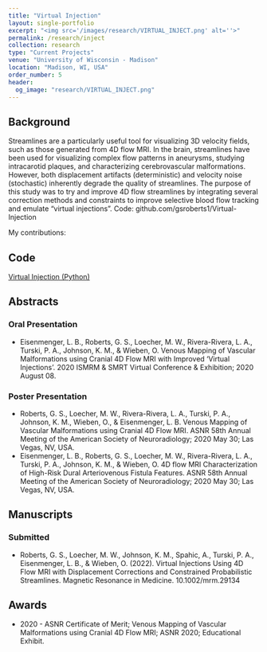 ```yaml
---
title: "Virtual Injection"
layout: single-portfolio
excerpt: "<img src='/images/research/VIRTUAL_INJECT.png' alt=''>"
permalink: /research/inject
collection: research
type: "Current Projects"
venue: "University of Wisconsin - Madison"
location: "Madison, WI, USA"
order_number: 5
header: 
  og_image: "research/VIRTUAL_INJECT.png"
---
```


Background
------
Streamlines are a particularly useful tool for visualizing 3D velocity fields, such as those generated from 4D flow MRI. In the brain, streamlines have been used for visualizing complex flow patterns in aneurysms, studying intracarotid plaques, and characterizing cerebrovascular malformations. However, both displacement artifacts (deterministic) and velocity noise (stochastic) inherently degrade the quality of streamlines. The purpose of this study was to try and improve 4D flow streamlines by integrating several correction methods and constraints to improve selective blood flow tracking and emulate “virtual injections”. 
Code: github.com/gsroberts1/Virtual-Injection

My contributions: 


Code
------
[Virtual Injection (Python)](github.com/gsroberts1/Virtual-Injection)

Abstracts
------
### Oral Presentation
* Eisenmenger, L. B., Roberts, G. S., Loecher, M. W., Rivera-Rivera, L. A., Turski, P. A., Johnson, K. M., & Wieben, O. Venous Mapping of Vascular Malformations using Cranial 4D Flow MRI with Improved ‘Virtual Injections’. 2020 ISMRM & SMRT Virtual Conference & Exhibition; 2020 August 08.

### Poster Presentation
* Roberts, G. S., Loecher, M. W., Rivera-Rivera, L. A., Turski, P. A., Johnson, K. M., Wieben, O., & Eisenmenger, L. B. Venous Mapping of Vascular Malformations using Cranial 4D Flow MRI. ASNR 58th Annual Meeting of the American Society of Neuroradiology; 2020 May 30; Las Vegas, NV, USA.
* Eisenmenger, L. B., Roberts, G. S., Loecher, M. W., Rivera-Rivera, L. A., Turski, P. A., Johnson, K. M., & Wieben, O. 4D flow MRI Characterization of High-Risk Dural Arteriovenous Fistula Features. ASNR 58th Annual Meeting of the American Society of Neuroradiology; 2020 May 30; Las Vegas, NV, USA.

Manuscripts
------
### Submitted
* Roberts, G. S., Loecher, M. W., Johnson, K. M., Spahic, A., Turski, P. A., Eisenmenger, L. B., & Wieben, O. (2022). Virtual Injections Using 4D Flow MRI with Displacement Corrections and Constrained Probabilistic Streamlines. Magnetic Resonance in Medicine. 10.1002/mrm.29134

Awards
------
* 2020 - ASNR Certificate of Merit; Venous Mapping of Vascular Malformations using Cranial 4D Flow MRI; ASNR 2020; Educational Exhibit.